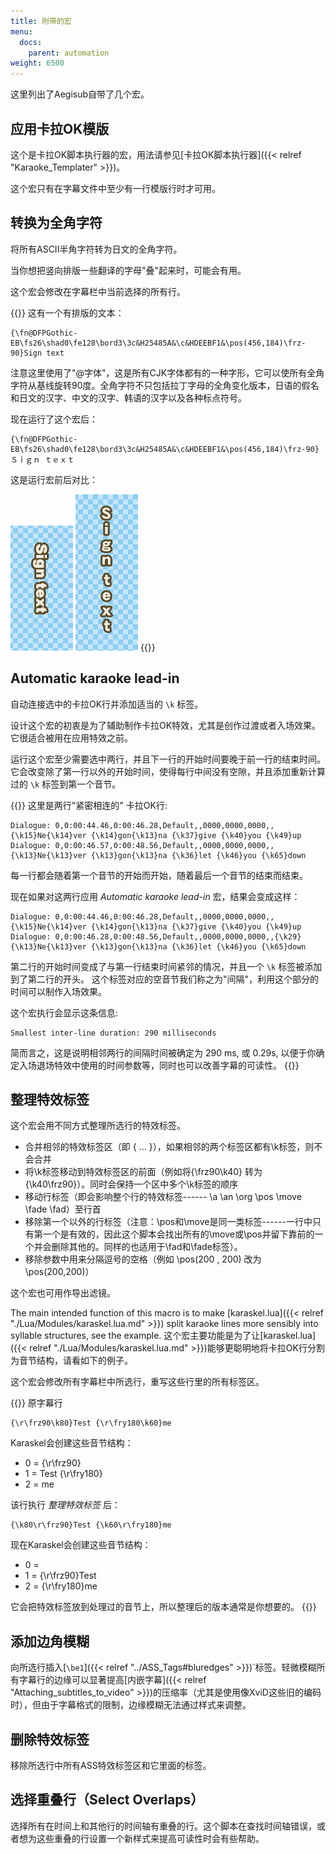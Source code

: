 ```yaml
---
title: 附带的宏
menu:
  docs:
    parent: automation
weight: 6500
---
```


这里列出了Aegisub自带了几个宏。

## 应用卡拉OK模版

这个是卡拉OK脚本执行器的宏，用法请参见[卡拉OK脚本执行器]({{< relref "Karaoke_Templater" >}})。

这个宏只有在字幕文件中至少有一行模版行时才可用。

## 转换为全角字符

将所有ASCII半角字符转为日文的全角字符。

当你想把竖向排版一些翻译的字母"叠"起来时，可能会有用。

这个宏会修改在字幕栏中当前选择的所有行。

{{<example-box>}}
这有一个有排版的文本：

```plaintext
{\fn@DFPGothic-EB\fs26\shad0\fe128\bord3\3c&H25485A&\c&HDEEBF1&\pos(456,184)\frz-90}Sign text
```

注意这里使用了"@字体"，这是所有CJK字体都有的一种字形，它可以使所有全角字符从基线旋转90度。全角字符不只包括拉丁字母的全角变化版本，日语的假名和日文的汉字、中文的汉字、韩语的汉字以及各种标点符号。

现在运行了这个宏后：

```plaintext
{\fn@DFPGothic-EB\fs26\shad0\fe128\bord3\3c&H25485A&\c&HDEEBF1&\pos(456,184)\frz-90}Ｓｉｇｎ ｔｅｘｔ
```

这是运行宏前后对比：

![StackedSign1](/img/3.2/StackedSign1.png) ![StackedSign2](/img/3.2/StackedSign2.png)
{{</example-box>}}

## Automatic karaoke lead-in

自动连接选中的卡拉OK行并添加适当的 `\k` 标签。

设计这个宏的初衷是为了辅助制作卡拉OK特效，尤其是创作过渡或者入场效果。
它很适合被用在应用特效之前。

运行这个宏至少需要选中两行，并且下一行的开始时间要晚于前一行的结束时间。
它会改变除了第一行以外的开始时间，使得每行中间没有空隙，并且添加重新计算过的
`\k` 标签到第一个音节。

{{<example-box>}}
这里是两行"紧密相连的" 卡拉OK行:

```plaintext
Dialogue: 0,0:00:44.46,0:00:46.28,Default,,0000,0000,0000,,{\k15}Ne{\k14}ver {\k14}gon{\k13}na {\k37}give {\k40}you {\k49}up
Dialogue: 0,0:00:46.57,0:00:48.56,Default,,0000,0000,0000,,{\k13}Ne{\k13}ver {\k13}gon{\k13}na {\k36}let {\k46}you {\k65}down
```

每一行都会随着第一个音节的开始而开始，随着最后一个音节的结束而结束。

现在如果对这两行应用 *Automatic karaoke lead-in* 宏，结果会变成这样：

```plaintext
Dialogue: 0,0:00:44.46,0:00:46.28,Default,,0000,0000,0000,,{\k15}Ne{\k14}ver {\k14}gon{\k13}na {\k37}give {\k40}you {\k49}up
Dialogue: 0,0:00:46.28,0:00:48.56,Default,,0000,0000,0000,,{\k29}{\k13}Ne{\k13}ver {\k13}gon{\k13}na {\k36}let {\k46}you {\k65}down
```

第二行的开始时间变成了与第一行结束时间紧邻的情况，并且一个 `\k`
标签被添加到了第二行的开头。
这个标签对应的空音节我们称之为"间隔"，利用这个部分的时间可以制作入场效果。

这个宏执行会显示这条信息:

```plaintext
Smallest inter-line duration: 290 milliseconds
```

简而言之，这是说明相邻两行的间隔时间被确定为 290 ms, 或 0.29s,
以便于你确定入场退场特效中使用的时间参数等，同时也可以改善字幕的可读性。
{{</example-box>}}

## 整理特效标签

这个宏会用不同方式整理所选行的特效标签。

- 合并相邻的特效标签区（即 { ...
  }），如果相邻的两个标签区都有\\k标签，则不会合并
- 将\\k标签移动到特效标签区的前面（例如将{\\frz90\\k40} 转为
  {\\k40\\frz90}）。同时会保持一个区中多个\\k标签的顺序
- 移动行标签（即会影响整个行的特效标签------ \\a \\an \\org \\pos
  \\move \\fade \\fad）至行首
- 移除第一个以外的行标签（注意：\\pos和\\move是同一类标签------一行中只有第一个是有效的，因此这个脚本会找出所有的\\move或\\pos并留下靠前的一个并会删除其他的。同样的也适用于\\fad和\\fade标签）。
- 移除参数中用来分隔逗号的空格（例如 \\pos(200 , 200) 改为
  \\pos(200,200)）

这个宏也可用作导出滤镜。

The main intended function of this macro is to make
[karaskel.lua]({{< relref "./Lua/Modules/karaskel.lua.md" >}}) split karaoke
lines more sensibly into syllable structures, see the example.
这个宏主要功能是为了让[karaskel.lua]({{< relref "./Lua/Modules/karaskel.lua.md" >}})能够更聪明地将卡拉OK行分割为音节结构，请看如下的例子。

这个宏会修改所有字幕栏中所选行，重写这些行里的所有标签区。

{{<example-box>}}
原字幕行

```plaintext
{\r\frz90\k80}Test {\r\fry180\k60}me
```

Karaskel会创建这些音节结构：

- 0 = {\\r\\frz90}
- 1 = Test {\\r\\fry180}
- 2 = me

该行执行 *整理特效标签* 后：

```plaintext
{\k80\r\frz90}Test {\k60\r\fry180}me
```

现在Karaskel会创建这些音节结构：

- 0 =
- 1 = {\\r\\frz90}Test
- 2 = {\\r\\fry180}me

它会把特效标签放到处理过的音节上，所以整理后的版本通常是你想要的。
{{</example-box>}}

## 添加边角模糊

向所选行插入[`\be1`]({{< relref "../ASS_Tags#bluredges" >}})\`标签。轻微模糊所有字幕行的边缘可以显著提高[内嵌字幕]({{< relref "Attaching_subtitles_to_video" >}})的压缩率（尤其是使用像XviD这些旧的编码时），但由于字幕格式的限制，边缘模糊无法通过样式来调整。

## 删除特效标签

移除所选行中所有ASS特效标签区和它里面的标签。

## 选择重叠行（Select Overlaps）

选择所有在时间上和其他行的时间轴有重叠的行。这个脚本在查找时间轴错误，或者想为这些重叠的行设置一个新样式来提高可读性时会有些帮助。
